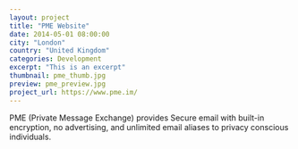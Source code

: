 ```yaml
---
layout: project
title: "PME Website"
date: 2014-05-01 08:00:00
city: "London"
country: "United Kingdom"
categories: Development
excerpt: "This is an excerpt"
thumbnail: pme_thumb.jpg
preview: pme_preview.jpg
project_url: https://www.pme.im/
---
```


PME (Private Message Exchange) provides Secure email with built-in encryption, no advertising, and unlimited email aliases to privacy conscious individuals.
